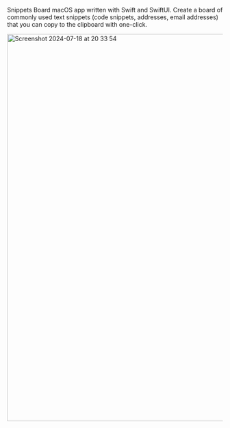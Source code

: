 Snippets Board macOS app written with Swift and SwiftUI.
Create a board of commonly used text snippets (code snippets, addresses, email addresses) that you can copy to the clipboard with one-click.

<img width="903" alt="Screenshot 2024-07-18 at 20 33 54" src="https://github.com/user-attachments/assets/62dde055-e23c-4ff4-8f2f-53d0c1f6663c">
